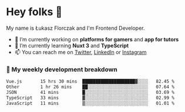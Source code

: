 # Hey folks 👋

My name is Łukasz Florczak and I'm Frontend Developer. 

- 🔭 I’m currently working on **platforms for gamers** and **app for tutors**
- 🌱 I’m currently learning **Nuxt 3** and **TypeScript**
- 📫 You can reach me on [Twitter](https://twitter.com/lukaszflorczak), [LinkedIn](https://pl.linkedin.com/in/lukasz-florczak) or [Instagram](https://instagram.com/lukaszflorczak)


### 🧮 My weekly development breakdown

<!--START_SECTION:waka-->

```txt
Vue.js       15 hrs 30 mins  ████████████████████▓░░░░   82.45 %
Other        1 hr 26 mins    ██░░░░░░░░░░░░░░░░░░░░░░░   07.64 %
JSON         41 mins         █░░░░░░░░░░░░░░░░░░░░░░░░   03.69 %
TypeScript   33 mins         ▓░░░░░░░░░░░░░░░░░░░░░░░░   02.99 %
JavaScript   11 mins         ▒░░░░░░░░░░░░░░░░░░░░░░░░   01.01 %
```

<!--END_SECTION:waka-->

<!--
**lukaszflorczak/lukaszflorczak** is a ✨ _special_ ✨ repository because its `README.md` (this file) appears on your GitHub profile.

Here are some ideas to get you started:

- 🔭 I’m currently working on ...
- 🌱 I’m currently learning ...
- 👯 I’m looking to collaborate on ...
- 🤔 I’m looking for help with ...
- 💬 Ask me about ...
- 📫 How to reach me: ...
- 😄 Pronouns: ...
- ⚡ Fun fact: ...
-->
